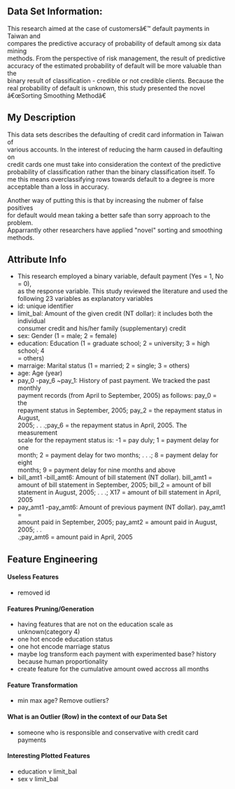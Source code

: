 ## Data Set Information:  
  
This research aimed at the case of customersâ€™ default payments in Taiwan and  
compares the predictive accuracy of probability of default among six data mining  
methods. From the perspective of risk management, the result of predictive  
accuracy of the estimated probability of default will be more valuable than the  
binary result of classification - credible or not credible clients. Because the  
real probability of default is unknown, this study presented the novel  
â€œSorting Smoothing Methodâ€  
  
## My Description 
  
This data sets describes the defaulting of credit card information in Taiwan of  
various accounts.  In the interest of reducing the harm caused in defaulting on  
credit cards one must take into consideration the context of the predictive  
probability of classification rather than the binary classification itself.  To  
me this means overclassifying rows towards default to a degree is more  
acceptable than a loss in accuracy.  
  
Another way of putting this is that by increasing the nubmer of false positives  
for default would mean taking a better safe than sorry approach to the problem.  
Apparrantly other researchers have applied "novel" sorting and smoothing  
methods.  
  
## Attribute Info  
* This research employed a binary variable, default payment (Yes = 1, No = 0),  
  as the response variable. This study reviewed the literature and used the  
  following 23 variables as explanatory variables  
* id: unique identifier  
* limit\_bal: Amount of the given credit (NT dollar): it includes both the individual  
  consumer credit and his/her family (supplementary) credit  
* sex: Gender (1 = male; 2 = female)  
* education: Education (1 = graduate school; 2 = university; 3 = high school; 4  
  = others)  
* marraige: Marital status (1 = married; 2 = single; 3 = others)  
* age: Age (year)  
* pay\_0  -pay\_6 ~pay\_1: History of past payment. We tracked the past monthly  
  payment records (from April to September, 2005) as follows: pay\_0 = the  
  repayment status in September, 2005; pay\_2 = the repayment status in August,  
  2005; . .  .;pay\_6 = the repayment status in April, 2005. The measurement  
  scale for the repayment status is:  -1 = pay duly; 1 = payment delay for one  
  month; 2 = payment delay for two months; . . .; 8 = payment delay for eight  
  months; 9 = payment delay for nine months and above  
* bill\_amt1 -bill\_amt6: Amount of bill statement (NT dollar). bill\_amt1 =  
  amount of bill statement in September, 2005; bill\_2 = amount of bill  
  statement in August, 2005; . . .; X17 = amount of bill statement in April,  
  2005  
* pay\_amt1 -pay\_amt6: Amount of previous payment (NT dollar). pay\_amt1 =  
  amount paid in September, 2005; pay\_amt2 = amount paid in August, 2005; . .  
  .;pay\_amt6 = amount paid in April, 2005  
  
## Feature Engineering  
  
#### Useless Features  
* removed id  
  
#### Features Pruning/Generation  
* having features that are not on the education scale as unknown(category 4)
* one hot encode education status  
* one hot encode marriage status  
* maybe log transform  each payment with experimented base? history because
  human proportionality  
* create feature for the cumulative amount owed accross all months  
  
#### Feature Transformation  
* min max age?  Remove outliers?  
  
#### What is an Outlier (Row) in the context of our Data Set  
* someone who is responsible and conservative with credit card payments  
  
  
#### Interesting Plotted Features  
* education v limit\_bal  
* sex v limit\_bal  
